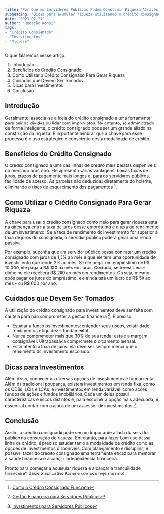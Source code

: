 ```yaml
---
title: "Por Que os Servidores Públicos Podem Construir Riqueza Através do Crédito Consignado – E Como Fazer Isso Sem Riscos"
subheading: "Dicas para acumular riqueza utilizando o crédito consignado como alavanca na vida financeira de forma estratégica e sustentável."
date: "2023-07-25"
author: "Redação Konsi"
tags:
- "Crédito Consignado"
- "Investimentos"
- "Riqueza"
---
```


O que falaremos nesse artigo:
1. Introdução
2. Benefícios do Crédito Consignado
3. Como Utilizar o Crédito Consignado Para Gerar Riqueza
4. Cuidados que Devem Ser Tomados
5. Dicas para Investimentos
6. Conclusão

## Introdução

Geralmente, associa-se a ideia do crédito consignado a uma ferramenta para sair de dívidas ou lidar com imprevistos. No entanto, se administrado de forma inteligente, o crédito consignado pode ser um grande aliado na construção da riqueza. É importante lembrar que a chave para esse processo é o uso estratégico e consciente desta modalidade de crédito.

## Benefícios do Crédito Consignado

O crédito consignado é uma das linhas de crédito mais baratas disponíveis no mercado brasileiro. Ele apresenta várias vantagens: baixas taxas de juros, prazos de pagamento mais longos e, para os servidores públicos, facilidade de acesso. As parcelas são deduzidas diretamente do holerite, eliminando o risco de esquecimento dos pagamentos [^1^].

## Como Utilizar o Crédito Consignado Para Gerar Riqueza

A chave para usar o crédito consignado como meio para gerar riqueza está na diferença entre a taxa de juros desse empréstimo e a taxa de rendimento de um investimento. Se a taxa de rendimento do investimento for superior à taxa de juros do consignado, o servidor público poderá gerar uma renda passiva.

Por exemplo, suponha que um servidor público possa contratar um crédito consignado com juros de 1,5% ao mês e que ele tem uma oportunidade de investimento que rende 2% ao mês. Se ele pegar um empréstimo de R$ 10.000, ele pagará R$ 150 ao mês em juros. Contudo, se investir esse dinheiro, ele receberá R$ 200 ao mês em rendimentos. Ou seja, mesmo após pagar os juros do empréstimo, ele ainda terá um lucro de R$ 50 ao mês - ou R$ 600 por ano.

## Cuidados que Devem Ser Tomados

A utilização do crédito consignado para investimentos deve ser feita com cautela para não comprometer a gestão financeira [^2^]. É preciso:

- Estudar a fundo os investimentos: entender seus riscos, volatilidade, rendimentos e liquidez é fundamental.
- Nunca comprometer mais que 30% de sua renda: esta é a margem consignável. Ultrapassá-la compromete o orçamento mensal.
- Estar atento à taxa de juros: ela deve ser sempre menor que o rendimento do investimento escolhido.

## Dicas para Investimentos

Além disso, conhecer as diversas opções de investimentos é fundamental. Além da tradicional poupança, existem investimentos em renda fixa, como os CDBs, LCIs e LCAs, e investimentos em renda variável, como ações, fundos de ações e fundos imobiliários. Cada um deles possui características e riscos distintos e, para escolher a opção mais adequada, é essencial contar com a ajuda de um assessor de investimentos [^3^].

## Conclusão

Assim, o crédito consignado pode ser um importante aliado do servidor público na construção de riqueza. Entretanto, para fazer bom uso dessa linha de crédito, é preciso estudar tanto a modalidade de crédito como as opções de investimentos disponíveis. Com planejamento e disciplina, é possível fazer do crédito consignado uma ferramenta eficaz para melhorar a saúde financeira e alcançar independência financeira.

Pronto para começar a acumular riqueza e alcançar a tranquilidade financeira? Baixe o aplicativo Konsi e comece hoje mesmo!

[^1^]: [Como o Crédito Consignado Funciona](https://www.konsi.com.br/postagens/como-o-credito-consignado-funciona)
[^2^]: [Gestão Financeira para Servidores Públicos](https://www.konsi.com.br/postagens/gestao-financeira-para-servidores-publicos)
[^3^]: [Investimentos para Servidores Públicos](https://www.konsi.com.br/postagens/investimentos-para-servidores-publicos)